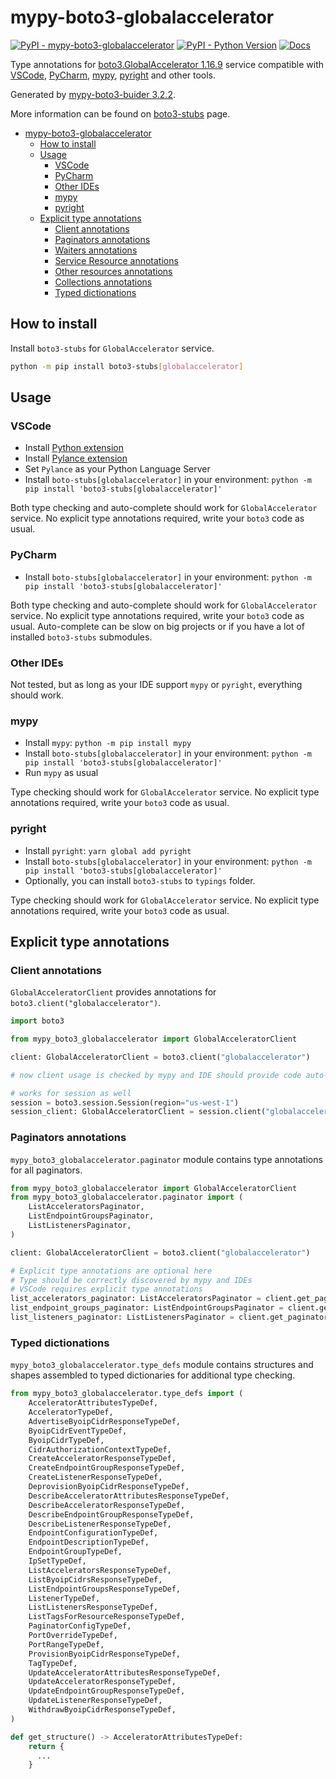 # mypy-boto3-globalaccelerator

[![PyPI - mypy-boto3-globalaccelerator](https://img.shields.io/pypi/v/mypy-boto3-globalaccelerator.svg?color=blue)](https://pypi.org/project/mypy-boto3-globalaccelerator)
[![PyPI - Python Version](https://img.shields.io/pypi/pyversions/mypy-boto3-globalaccelerator.svg?color=blue)](https://pypi.org/project/mypy-boto3-globalaccelerator)
[![Docs](https://img.shields.io/readthedocs/mypy-boto3-builder.svg?color=blue)](https://mypy-boto3-builder.readthedocs.io/)

Type annotations for
[boto3.GlobalAccelerator 1.16.9](https://boto3.amazonaws.com/v1/documentation/api/1.16.9/reference/services/globalaccelerator.html#GlobalAccelerator) service
compatible with
[VSCode](https://code.visualstudio.com/),
[PyCharm](https://www.jetbrains.com/pycharm/),
[mypy](https://github.com/python/mypy),
[pyright](https://github.com/microsoft/pyright)
and other tools.

Generated by [mypy-boto3-buider 3.2.2](https://github.com/vemel/mypy_boto3_builder).

More information can be found on [boto3-stubs](https://pypi.org/project/boto3-stubs/) page.

- [mypy-boto3-globalaccelerator](#mypy-boto3-globalaccelerator)
  - [How to install](#how-to-install)
  - [Usage](#usage)
    - [VSCode](#vscode)
    - [PyCharm](#pycharm)
    - [Other IDEs](#other-ides)
    - [mypy](#mypy)
    - [pyright](#pyright)
  - [Explicit type annotations](#explicit-type-annotations)
    - [Client annotations](#client-annotations)
    - [Paginators annotations](#paginators-annotations)
    - [Waiters annotations](#waiters-annotations)
    - [Service Resource annotations](#service-resource-annotations)
    - [Other resources annotations](#other-resources-annotations)
    - [Collections annotations](#collections-annotations)
    - [Typed dictionations](#typed-dictionations)

## How to install

Install `boto3-stubs` for `GlobalAccelerator` service.

```bash
python -m pip install boto3-stubs[globalaccelerator]
```

## Usage

### VSCode

- Install [Python extension](https://marketplace.visualstudio.com/items?itemName=ms-python.python)
- Install [Pylance extension](https://marketplace.visualstudio.com/items?itemName=ms-python.vscode-pylance)
- Set `Pylance` as your Python Language Server
- Install `boto-stubs[globalaccelerator]` in your environment: `python -m pip install 'boto3-stubs[globalaccelerator]'`

Both type checking and auto-complete should work for `GlobalAccelerator` service.
No explicit type annotations required, write your `boto3` code as usual.

### PyCharm

- Install `boto-stubs[globalaccelerator]` in your environment: `python -m pip install 'boto3-stubs[globalaccelerator]'`

Both type checking and auto-complete should work for `GlobalAccelerator` service.
No explicit type annotations required, write your `boto3` code as usual.
Auto-complete can be slow on big projects or if you have a lot of installed `boto3-stubs` submodules.

### Other IDEs

Not tested, but as long as your IDE support `mypy` or `pyright`, everything should work.

### mypy

- Install `mypy`: `python -m pip install mypy`
- Install `boto-stubs[globalaccelerator]` in your environment: `python -m pip install 'boto3-stubs[globalaccelerator]'`
- Run `mypy` as usual

Type checking should work for `GlobalAccelerator` service.
No explicit type annotations required, write your `boto3` code as usual.

### pyright

- Install `pyright`: `yarn global add pyright`
- Install `boto-stubs[globalaccelerator]` in your environment: `python -m pip install 'boto3-stubs[globalaccelerator]'`
- Optionally, you can install `boto3-stubs` to `typings` folder.

Type checking should work for `GlobalAccelerator` service.
No explicit type annotations required, write your `boto3` code as usual.

## Explicit type annotations

### Client annotations

`GlobalAcceleratorClient` provides annotations for `boto3.client("globalaccelerator")`.

```python
import boto3

from mypy_boto3_globalaccelerator import GlobalAcceleratorClient

client: GlobalAcceleratorClient = boto3.client("globalaccelerator")

# now client usage is checked by mypy and IDE should provide code auto-complete

# works for session as well
session = boto3.session.Session(region="us-west-1")
session_client: GlobalAcceleratorClient = session.client("globalaccelerator")
```

### Paginators annotations

`mypy_boto3_globalaccelerator.paginator` module contains type annotations for all paginators.

```python
from mypy_boto3_globalaccelerator import GlobalAcceleratorClient
from mypy_boto3_globalaccelerator.paginator import (
    ListAcceleratorsPaginator,
    ListEndpointGroupsPaginator,
    ListListenersPaginator,
)

client: GlobalAcceleratorClient = boto3.client("globalaccelerator")

# Explicit type annotations are optional here
# Type should be correctly discovered by mypy and IDEs
# VSCode requires explicit type annotations
list_accelerators_paginator: ListAcceleratorsPaginator = client.get_paginator("list_accelerators")
list_endpoint_groups_paginator: ListEndpointGroupsPaginator = client.get_paginator("list_endpoint_groups")
list_listeners_paginator: ListListenersPaginator = client.get_paginator("list_listeners")
```







### Typed dictionations

`mypy_boto3_globalaccelerator.type_defs` module contains structures and shapes assembled
to typed dictionaries for additional type checking.

```python
from mypy_boto3_globalaccelerator.type_defs import (
    AcceleratorAttributesTypeDef,
    AcceleratorTypeDef,
    AdvertiseByoipCidrResponseTypeDef,
    ByoipCidrEventTypeDef,
    ByoipCidrTypeDef,
    CidrAuthorizationContextTypeDef,
    CreateAcceleratorResponseTypeDef,
    CreateEndpointGroupResponseTypeDef,
    CreateListenerResponseTypeDef,
    DeprovisionByoipCidrResponseTypeDef,
    DescribeAcceleratorAttributesResponseTypeDef,
    DescribeAcceleratorResponseTypeDef,
    DescribeEndpointGroupResponseTypeDef,
    DescribeListenerResponseTypeDef,
    EndpointConfigurationTypeDef,
    EndpointDescriptionTypeDef,
    EndpointGroupTypeDef,
    IpSetTypeDef,
    ListAcceleratorsResponseTypeDef,
    ListByoipCidrsResponseTypeDef,
    ListEndpointGroupsResponseTypeDef,
    ListenerTypeDef,
    ListListenersResponseTypeDef,
    ListTagsForResourceResponseTypeDef,
    PaginatorConfigTypeDef,
    PortOverrideTypeDef,
    PortRangeTypeDef,
    ProvisionByoipCidrResponseTypeDef,
    TagTypeDef,
    UpdateAcceleratorAttributesResponseTypeDef,
    UpdateAcceleratorResponseTypeDef,
    UpdateEndpointGroupResponseTypeDef,
    UpdateListenerResponseTypeDef,
    WithdrawByoipCidrResponseTypeDef,
)

def get_structure() -> AcceleratorAttributesTypeDef:
    return {
      ...
    }
```
